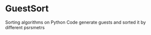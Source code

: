 # GuestSort
Sorting algorithms on Python
Code generate guests and sorted it by different psrsmetrs 
